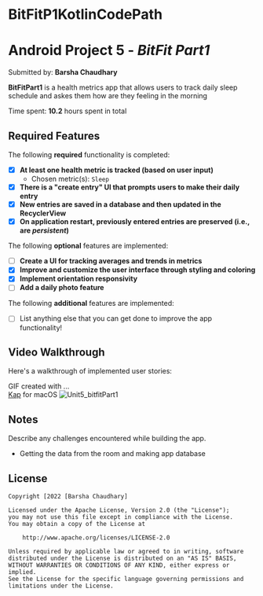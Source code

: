 # BitFitP1KotlinCodePath
# Android Project 5 - *BitFit Part1*

Submitted by: **Barsha Chaudhary**

**BitFitPart1** is a health metrics app that allows users to track daily sleep schedule and askes them how are they feeling in the morning

Time spent: **10.2** hours spent in total

## Required Features

The following **required** functionality is completed:

- [x] **At least one health metric is tracked (based on user input)**
  - Chosen metric(s): `Sleep`
- [x] **There is a "create entry" UI that prompts users to make their daily entry**
- [x] **New entries are saved in a database and then updated in the RecyclerView**
- [x] **On application restart, previously entered entries are preserved (i.e., are *persistent*)**
 
The following **optional** features are implemented:

- [ ] **Create a UI for tracking averages and trends in metrics**
- [x] **Improve and customize the user interface through styling and coloring**
- [x] **Implement orientation responsivity**
- [ ] **Add a daily photo feature**

The following **additional** features are implemented:

- [ ] List anything else that you can get done to improve the app functionality!

## Video Walkthrough

Here's a walkthrough of implemented user stories:

GIF created with ...  
[Kap](https://getkap.co/) for macOS
![Unit5_bitfitPart1](https://user-images.githubusercontent.com/64405568/193733293-33b73564-86a0-4e17-b303-fefb0d104be0.gif)

## Notes

Describe any challenges encountered while building the app.
- Getting the data from the room and making app database

## License

    Copyright [2022 [Barsha Chaudhary]

    Licensed under the Apache License, Version 2.0 (the "License");
    you may not use this file except in compliance with the License.
    You may obtain a copy of the License at

        http://www.apache.org/licenses/LICENSE-2.0

    Unless required by applicable law or agreed to in writing, software
    distributed under the License is distributed on an "AS IS" BASIS,
    WITHOUT WARRANTIES OR CONDITIONS OF ANY KIND, either express or implied.
    See the License for the specific language governing permissions and
    limitations under the License.

